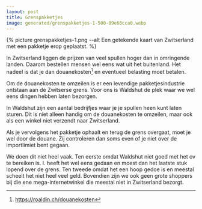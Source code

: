 ```yaml
---
layout: post
title: Grenspakketjes
image: generated/grenspakketjes-1-500-09e66cca0.webp
---
```


{% picture grenspakketjes-1.png --alt Een getekende kaart van Zwitserland met een pakketje erop geplaatst. %}

In Zwitserland liggen de prijzen van veel spullen hoger dan in omringende landen. Daarom bestellen mensen wel eens wat uit het buitenland. Het nadeel is dat je dan douanekosten[^1] en eventueel belasting moet betalen.

Om de douanekosten te omzeilen is er een levendige pakketjesindustrie ontstaan aan de Zwitserse grens. Voor ons is Waldshut de plek waar we wel eens dingen hebben laten bezorgen.

In Waldshut zijn een aantal bedrijfjes waar je je spullen heen kunt laten sturen. Dit is niet alleen handig om de douanekosten te omzeilen, maar ook als een winkel niet verzendt naar Zwitserland.

Als je vervolgens het pakketje ophaalt en terug de grens overgaat, moet je wel door de douane. Zij controleren dan soms even of je niet over de importlimiet bent gegaan.

We doen dit niet heel vaak. Ten eerste omdat Waldshut niet goed met het ov te bereiken is. I. heeft het wel eens gedaan en moest dan het laatste stuk lopend over de grens. Ten tweede omdat het een hoop gedoe is en meestal scheelt het niet heel veel geld. Bovendien zijn we ook geen grote shoppers bij die ene mega-internetwinkel die meestal niet in Zwitserland bezorgt.

[^1]: <https://roaldin.ch/douanekosten>
